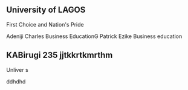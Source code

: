## University of LAGOS

First Choice and Nation's Pride

Adeniji Charles Business EducationG
Patrick Ezike Business education


## KABirugi 235 jjtkkrtkmrthm

Unliver
s


ddhdhd